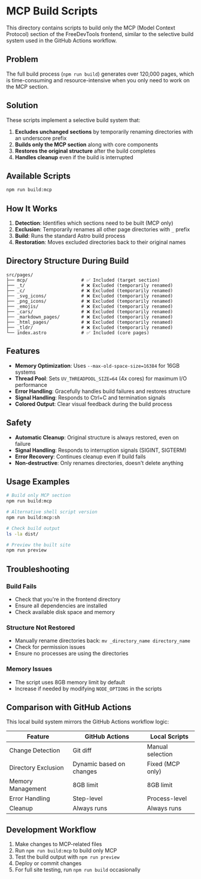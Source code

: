 # MCP Build Scripts

This directory contains scripts to build only the MCP (Model Context Protocol) section of the FreeDevTools frontend, similar to the selective build system used in the GitHub Actions workflow.

## Problem

The full build process (`npm run build`) generates over 120,000 pages, which is time-consuming and resource-intensive when you only need to work on the MCP section.

## Solution

These scripts implement a selective build system that:

1. **Excludes unchanged sections** by temporarily renaming directories with an underscore prefix
2. **Builds only the MCP section** along with core components
3. **Restores the original structure** after the build completes
4. **Handles cleanup** even if the build is interrupted

## Available Scripts

```bash
npm run build:mcp
```

## How It Works

1. **Detection**: Identifies which sections need to be built (MCP only)
2. **Exclusion**: Temporarily renames all other page directories with `_` prefix
3. **Build**: Runs the standard Astro build process
4. **Restoration**: Moves excluded directories back to their original names

## Directory Structure During Build

```
src/pages/
├── mcp/                    # ✅ Included (target section)
├── _t/                     # ❌ Excluded (temporarily renamed)
├── _c/                     # ❌ Excluded (temporarily renamed)
├── _svg_icons/             # ❌ Excluded (temporarily renamed)
├── _png_icons/             # ❌ Excluded (temporarily renamed)
├── _emojis/                # ❌ Excluded (temporarily renamed)
├── _cars/                  # ❌ Excluded (temporarily renamed)
├── _markdown_pages/        # ❌ Excluded (temporarily renamed)
├── _html_pages/            # ❌ Excluded (temporarily renamed)
├── _tldr/                  # ❌ Excluded (temporarily renamed)
└── index.astro             # ✅ Included (core pages)
```

## Features

- **Memory Optimization**: Uses `--max-old-space-size=16384` for 16GB systems
- **Thread Pool**: Sets `UV_THREADPOOL_SIZE=64` (4x cores) for maximum I/O performance
- **Error Handling**: Gracefully handles build failures and restores structure
- **Signal Handling**: Responds to Ctrl+C and termination signals
- **Colored Output**: Clear visual feedback during the build process

## Safety

- **Automatic Cleanup**: Original structure is always restored, even on failure
- **Signal Handling**: Responds to interruption signals (SIGINT, SIGTERM)
- **Error Recovery**: Continues cleanup even if build fails
- **Non-destructive**: Only renames directories, doesn't delete anything

## Usage Examples

```bash
# Build only MCP section
npm run build:mcp

# Alternative shell script version
npm run build:mcp:sh

# Check build output
ls -la dist/

# Preview the built site
npm run preview
```

## Troubleshooting

### Build Fails

- Check that you're in the frontend directory
- Ensure all dependencies are installed
- Check available disk space and memory

### Structure Not Restored

- Manually rename directories back: `mv _directory_name directory_name`
- Check for permission issues
- Ensure no processes are using the directories

### Memory Issues

- The script uses 8GB memory limit by default
- Increase if needed by modifying `NODE_OPTIONS` in the scripts

## Comparison with GitHub Actions

This local build system mirrors the GitHub Actions workflow logic:

| Feature             | GitHub Actions           | Local Scripts    |
| ------------------- | ------------------------ | ---------------- |
| Change Detection    | Git diff                 | Manual selection |
| Directory Exclusion | Dynamic based on changes | Fixed (MCP only) |
| Memory Management   | 8GB limit                | 8GB limit        |
| Error Handling      | Step-level               | Process-level    |
| Cleanup             | Always runs              | Always runs      |

## Development Workflow

1. Make changes to MCP-related files
2. Run `npm run build:mcp` to build only MCP
3. Test the build output with `npm run preview`
4. Deploy or commit changes
5. For full site testing, run `npm run build` occasionally
